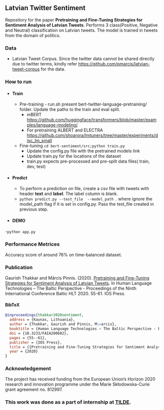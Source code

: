 ## Latvian Twitter Sentiment
Repository for the paper **Pretraining and Fine-Tuning Strategies for Sentiment Analysis of Latvian Tweets**.
Performs 3 class(Positive, Negative and Neutral) classification on Latvian tweets. The model is trained in tweets from the domain of politics.

### Data
- Latvian Tweet Corpus. Since the twitter data cannot be shared directly due to twitter terms, kindly refer https://github.com/pmarcis/latvian-tweet-corpus for the data.

### How to run
- #### Train
  - Pre-training - run.sh present bert-twitter-language-pretraining/ folder. Update the paths to the train and eval split.
    - mBERT https://github.com/huggingface/transformers/blob/master/examples/language-modeling/
    - For pretraining ALBERT and ELECTRA https://github.com/shoarora/lmtuners/tree/master/experiments/disc_lm_small
  - Fine-tuning  `cd bert-sentiment/src;python train.py` 
    - Update the config.py file with the pretrained models link 
    - Update train.py for the locations of the dataset
    - train.py expects pre-processed and pre-split data files( train, dev, test)
- #### Predict
  - To perform a prediction on file, create a csv file with tweets with header **text** and  **label**. The label column is blank.
  - `python predict.py --test_file  --model_path `. where ignore the model_path flag if it is set in config.py. Pass the test_file created in previous step.

- #### DEMO
 -`python app.py`

### Performance Metrices
Accuracy score of around 76% on time-balanced dataset.

### Publication
Gaurish Thakkar and  Mārcis Pinnis. (2020). [Pretraining and Fine-Tuning Strategies for Sentiment Analysis of Latvian Tweets](http://ebooks.iospress.nl/volumearticle/55523). In Human Language Technologies – The Baltic Perspective - Proceedings of the Ninth International Conference Baltic HLT 2020. 55-61. IOS Press.

#### BibTeX
```bibtex
@inproceedings{thakkar2020sentiment,
  address = {Kaunas, Lithuania},
  author = {Thakkar, Gaurish and Pinnis, M\=arcis},
  booktitle = {Human Language Technologies – The Baltic Perspective - Proceedings of the Ninth International Conference Baltic HLT 2020},
  doi = {10.3233/FAIA200602},
  pages = {55--61},
  publisher = {IOS Press},
  title = {{Pretraining and Fine-Tuning Strategies for Sentiment Analysis of Latvian Tweets}},
  year = {2020}
}
```

### Acknowledgement
The project has received funding from the European Union’s Horizon 2020 research and innovation programme under the Marie Skłodowska-Curie grant agreement no. 812997.

### This work was done as a part of internship at [TILDE](www.tilde.com).
